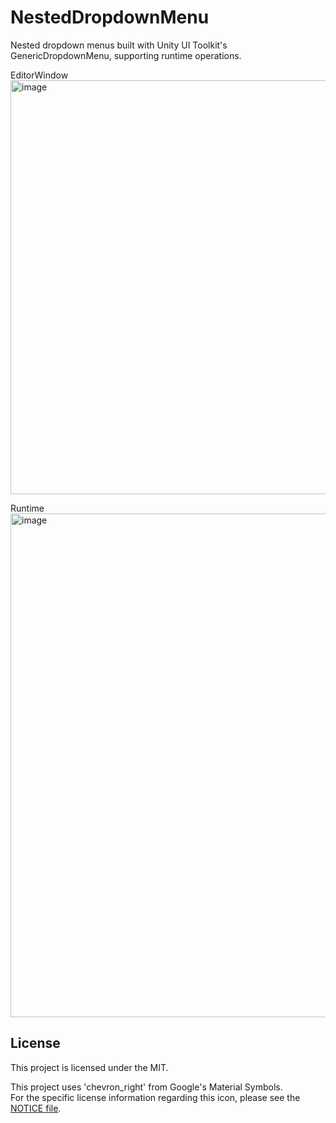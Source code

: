 # NestedDropdownMenu

Nested dropdown menus built with Unity UI Toolkit's GenericDropdownMenu, supporting runtime operations.

EditorWindow
<img width="1132" height="662" alt="image" src="https://github.com/user-attachments/assets/63d5ae62-a187-401b-8803-87b57521eda0" />

Runtime
<img width="1279" height="806" alt="image" src="https://github.com/user-attachments/assets/0caacf0c-9f8b-47d9-a078-add1a518fd7c" />


## License

This project is licensed under the MIT.

This project uses 'chevron_right' from Google's Material Symbols.  
For the specific license information regarding this icon, please see the [NOTICE file](NOTICE).
